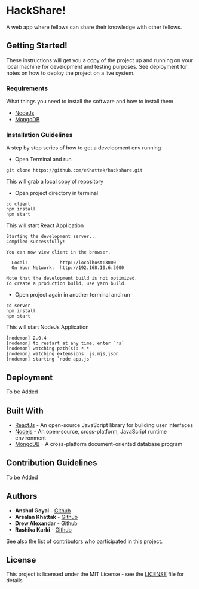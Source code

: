 # HackShare!

A web app where fellows can share their knowledge with other fellows.

## Getting Started!

These instructions will get you a copy of the project up and running on your local machine for development and testing purposes. See deployment for notes on how to deploy the project on a live system.

### Requirements

What things you need to install the software and how to install them

- [NodeJs](https://nodejs.org/)
- [MongoDB](https://docs.mongodb.com/manual/administration/install-community/)

### Installation Guidelines

A step by step series of how to get a development env running

- Open Terminal and run

```
git clone https://github.com/eKhattak/hackshare.git
```

This will grab a local copy of repository

- Open project directory in terminal

```
cd client
npm install
npm start
```

This will start React Application

```
Starting the development server...
Compiled successfully!

You can now view client in the browser.

  Local:            http://localhost:3000
  On Your Network:  http://192.168.10.6:3000

Note that the development build is not optimized.
To create a production build, use yarn build.
```

- Open project again in another terminal and run

```
cd server
npm install
npm start
```

This will start NodeJs Application

```
[nodemon] 2.0.4
[nodemon] to restart at any time, enter `rs`
[nodemon] watching path(s): *.*
[nodemon] watching extensions: js,mjs,json
[nodemon] starting `node app.js`
```

## Deployment

To be Added

## Built With

- [ReactJs](https://reactjs.org/) - An open-source JavaScript library for building user interfaces
- [Nodejs](https://nodejs.org/) - An open-source, cross-platform, JavaScript runtime environment
- [MongoDB](http://mongodb.com/) - A cross-platform document-oriented database program

## Contribution Guidelines

To be Added

## Authors

- **Anshul Goyal** - [Github](https://github.com/anshulrgoyal)
- **Arsalan Khattak** - [Github](https://github.com/eKhattak)
- **Drew Alexandar** - [Github](https://github.com/Drewbi)
- **Rashika Karki** - [Github](https://github.com/RashikaKarki)

See also the list of [contributors](https://github.com/ekhattak/hackshare/contributors) who participated in this project.

## License

This project is licensed under the MIT License - see the [LICENSE](LICENSE) file for details
